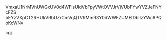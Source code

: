 VmxaU1NrMVhUWGxUV0d4WFlsUldVbFpyVWtOVVJrVjVUbFYwYVZJeFNYcFZS
bEYzVXpCT2RHUkVRbUZrCmVqQTVRMmR3Y0dWWFZUMEtDblIzYWc9PQoKcWNv

cgj